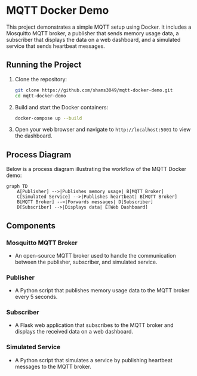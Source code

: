 # MQTT Docker Demo

This project demonstrates a simple MQTT setup using Docker. It includes a Mosquitto MQTT broker, a publisher that sends memory usage data, a subscriber that displays the data on a web dashboard, and a simulated service that sends heartbeat messages.

## Running the Project

1. Clone the repository:
   ```sh
   git clone https://github.com/shams3049/mqtt-docker-demo.git
   cd mqtt-docker-demo
   ```

2. Build and start the Docker containers:
   ```sh
   docker-compose up --build
   ```

3. Open your web browser and navigate to `http://localhost:5001` to view the dashboard.

## Process Diagram

Below is a process diagram illustrating the workflow of the MQTT Docker demo:

```mermaid
graph TD
    A[Publisher] -->|Publishes memory usage| B[MQTT Broker]
    C[Simulated Service] -->|Publishes heartbeat| B[MQTT Broker]
    B[MQTT Broker] -->|Forwards messages| D[Subscriber]
    D[Subscriber] -->|Displays data| E[Web Dashboard]
```

## Components

### Mosquitto MQTT Broker
- An open-source MQTT broker used to handle the communication between the publisher, subscriber, and simulated service.

### Publisher
- A Python script that publishes memory usage data to the MQTT broker every 5 seconds.

### Subscriber
- A Flask web application that subscribes to the MQTT broker and displays the received data on a web dashboard.

### Simulated Service
- A Python script that simulates a service by publishing heartbeat messages to the MQTT broker.
